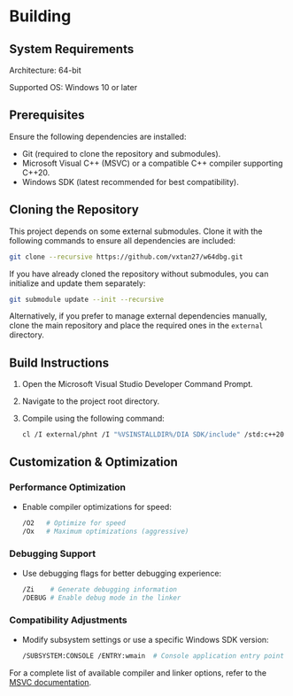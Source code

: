 # Building

## System Requirements

Architecture: 64-bit

Supported OS: Windows 10 or later

## Prerequisites

Ensure the following dependencies are installed:

- Git (required to clone the repository and submodules).
- Microsoft Visual C++ (MSVC) or a compatible C++ compiler supporting C++20.
- Windows SDK (latest recommended for best compatibility).

## Cloning the Repository

This project depends on some external submodules. Clone it with the following commands to ensure all dependencies are included:

```sh
git clone --recursive https://github.com/vxtan27/w64dbg.git
```

If you have already cloned the repository without submodules, you can initialize and update them separately:

```sh
git submodule update --init --recursive
```

Alternatively, if you prefer to manage external dependencies manually, clone the main repository and place the required ones in the `external` directory.

## Build Instructions

1. Open the Microsoft Visual Studio Developer Command Prompt.
2. Navigate to the project root directory.
3. Compile using the following command:

    ```sh
    cl /I external/phnt /I "%VSINSTALLDIR%/DIA SDK/include" /std:c++20 src/main.cpp /link /SUBSYSTEM:CONSOLE /ENTRY:wmain
    ```

## Customization & Optimization

### Performance Optimization
- Enable compiler optimizations for speed:
  ```sh
  /O2   # Optimize for speed
  /Ox   # Maximum optimizations (aggressive)
  ```

### Debugging Support
- Use debugging flags for better debugging experience:
  ```sh
  /Zi    # Generate debugging information
  /DEBUG # Enable debug mode in the linker
  ```

### Compatibility Adjustments
- Modify subsystem settings or use a specific Windows SDK version:
  ```sh
  /SUBSYSTEM:CONSOLE /ENTRY:wmain  # Console application entry point
  ```

For a complete list of available compiler and linker options, refer to the [MSVC documentation](https://learn.microsoft.com/cpp/build/reference/compiler-options).